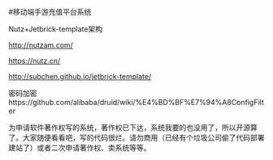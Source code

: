 #移动端手游充值平台系统 

Nutz+Jetbrick-template架构

http://nutzam.com/

https://nutz.cn/

http://subchen.github.io/jetbrick-template/

密码加密https://github.com/alibaba/druid/wiki/%E4%BD%BF%E7%94%A8ConfigFilter

为申请软件著作权写的系统，著作权已下达，系统我要的也没用了，所以开源算了。大家随便看看吧，写的代码很烂。请勿商用（已经有个垃圾公司偷了代码部署建站了）或者二次申请著作权、卖系统等等。